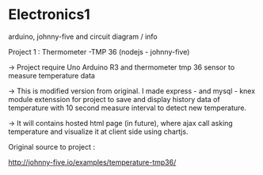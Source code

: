 # Electronics1
arduino, johnny-five and circuit diagram / info



Project 1 : Thermometer -TMP 36 (nodejs - johnny-five) 

-> Project require Uno Arduino R3 and thermometer tmp 36 sensor to
measure temperature data

-> This is modified version from original. I made express -  and mysql - knex module 
extenssion for project to save and display history data of temperature with 10 second measure interval 
to detect new temperature.

-> It will contains hosted html page (in future), where ajax call asking temperature and visualize it at client side using chartjs.

Original source to project :

http://johnny-five.io/examples/temperature-tmp36/


